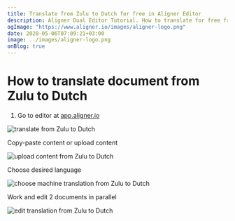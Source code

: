 ```yaml
---
title: Translate from Zulu to Dutch for free in Aligner Editor
description: Aligner Dual Editor Tutorial. How to translate for free from Zulu to Dutch. Aligner is multilingual document management platform. 
ogImage: "https://www.aligner.io/images/aligner-logo.png"
date: 2020-05-06T07:09:21+03:00
image: ../images/aligner-logo.png
onBlog: true
---
```


# How to translate document from Zulu to Dutch

1. Go to editor at [app.aligner.io](https://app.aligner.io "Aligner App web page")

![translate from Zulu to Dutch](../aligner-blank-editor.png "translate from Zulu to Dutch")

Copy-paste content or upload content

![upload content from Zulu to Dutch](../aligner-uploaded-document.png "upload content from Zulu to Dutch")

Choose desired language

![choose machine translation from Zulu to Dutch](../aligner-language-dropdown.png "choose machine translation from Zulu to Dutch")

Work and edit 2 documents in parallel

![edit translation from Zulu to Dutch](../aligner-double-sitded-editor.png "edit translation from Zulu to Dutch")

